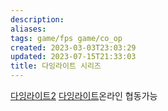```yaml
---
description:
aliases: 
tags: game/fps game/co_op 
created: 2023-03-03T23:03:29
updated: 2023-07-15T21:33:03
title: 다잉라이트 시리즈
---
```

[다잉라이트2](https://store.steampowered.com/app/534380/Dying_Light_2_Stay_Human/) [다잉라이트](https://store.steampowered.com/app/239140/Dying_Light/)온라인 협동가능
